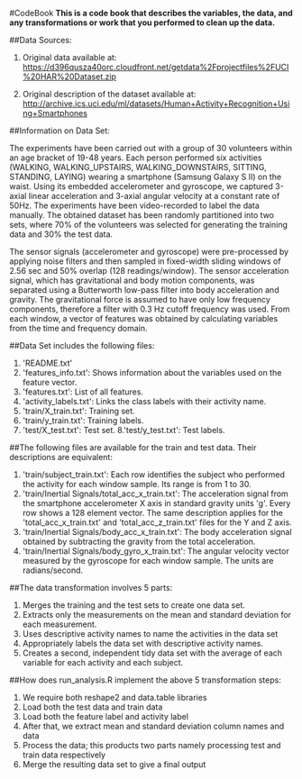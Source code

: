 #CodeBook
**This is a code book that describes the variables, the data, and any transformations or work that you performed to clean up the data.**

##Data Sources:
1. Original data available at: https://d396qusza40orc.cloudfront.net/getdata%2Fprojectfiles%2FUCI%20HAR%20Dataset.zip

2. Original description of the dataset available at: http://archive.ics.uci.edu/ml/datasets/Human+Activity+Recognition+Using+Smartphones


##Information on Data Set:

The experiments have been carried out with a group of 30 volunteers within an age bracket of 19-48 years. Each person performed six activities (WALKING, WALKING_UPSTAIRS, WALKING_DOWNSTAIRS, SITTING, STANDING, LAYING) wearing a smartphone (Samsung Galaxy S II) on the waist. Using its embedded accelerometer and gyroscope, we captured 3-axial linear acceleration and 3-axial angular velocity at a constant rate of 50Hz. The experiments have been video-recorded to label the data manually. The obtained dataset has been randomly partitioned into two sets, where 70% of the volunteers was selected for generating the training data and 30% the test data.

The sensor signals (accelerometer and gyroscope) were pre-processed by applying noise filters and then sampled in fixed-width sliding windows of 2.56 sec and 50% overlap (128 readings/window). The sensor acceleration signal, which has gravitational and body motion components, was separated using a Butterworth low-pass filter into body acceleration and gravity. The gravitational force is assumed to have only low frequency components, therefore a filter with 0.3 Hz cutoff frequency was used. From each window, a vector of features was obtained by calculating variables from the time and frequency domain.

##Data Set includes the following files:

1. 'README.txt'
2. 'features_info.txt': Shows information about the variables used on the feature vector.
3. 'features.txt': List of all features.
4. 'activity_labels.txt': Links the class labels with their activity name.
5. 'train/X_train.txt': Training set.
6. 'train/y_train.txt': Training labels.
7. 'test/X_test.txt': Test set.
8.'test/y_test.txt': Test labels.

##The following files are available for the train and test data. Their descriptions are equivalent:

1. 'train/subject_train.txt': Each row identifies the subject who performed the activity for each window sample. Its range is from 1 to 30.
2. 'train/Inertial Signals/total_acc_x_train.txt': The acceleration signal from the smartphone accelerometer X axis in standard gravity units 'g'. Every row shows a 128 element vector. The same description applies for the 'total_acc_x_train.txt' and 'total_acc_z_train.txt' files for the Y and Z axis.
3. 'train/Inertial Signals/body_acc_x_train.txt': The body acceleration signal obtained by subtracting the gravity from the total acceleration.
4. 'train/Inertial Signals/body_gyro_x_train.txt': The angular velocity vector measured by the gyroscope for each window sample. The units are radians/second.

##The data transformation involves 5 parts:

1. Merges the training and the test sets to create one data set.
2. Extracts only the measurements on the mean and standard deviation for each measurement.
3. Uses descriptive activity names to name the activities in the data set
4. Appropriately labels the data set with descriptive activity names.
5. Creates a second, independent tidy data set with the average of each variable for each activity and each subject.

##How does run_analysis.R implement the above 5 transformation steps:
1. We require both reshape2 and data.table libraries
2. Load both the test data and train data
3. Load both the feature label and activity label
4. After that, we extract  mean and standard deviation column names and data
5. Process the data; this products two parts namely processing test and train data respectively
6. Merge the resulting data set to give a final output
